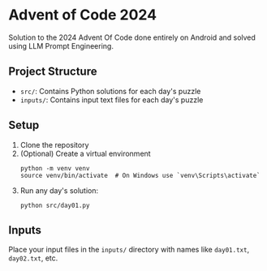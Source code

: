 # Advent of Code 2024

Solution to the 2024 Advent Of Code done entirely on Android and solved using LLM Prompt Engineering.

## Project Structure
- `src/`: Contains Python solutions for each day's puzzle
- `inputs/`: Contains input text files for each day's puzzle

## Setup
1. Clone the repository
2. (Optional) Create a virtual environment
   ```
   python -m venv venv
   source venv/bin/activate  # On Windows use `venv\Scripts\activate`
   ```
3. Run any day's solution:
   ```
   python src/day01.py
   ```

## Inputs
Place your input files in the `inputs/` directory with names like `day01.txt`, `day02.txt`, etc. 
